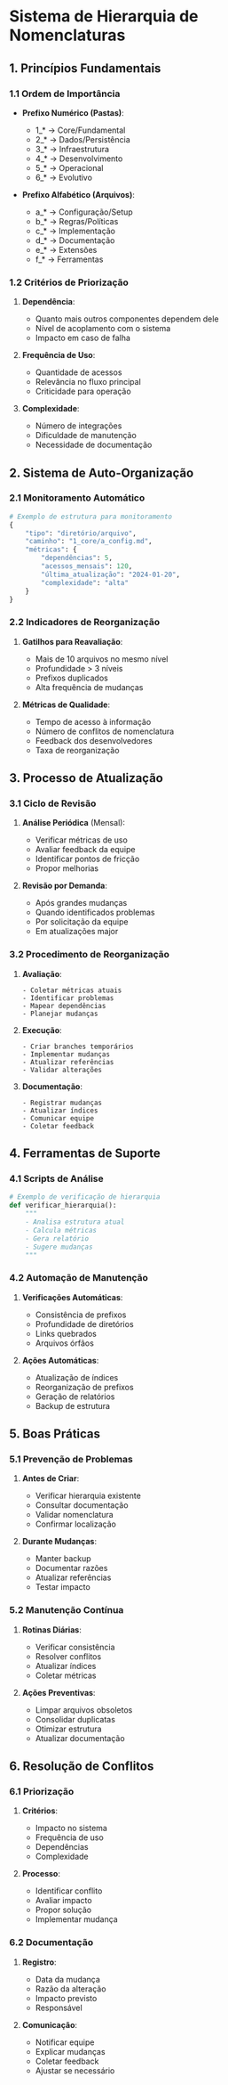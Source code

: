 # Sistema de Hierarquia de Nomenclaturas

## 1. Princípios Fundamentais

### 1.1 Ordem de Importância

- **Prefixo Numérico (Pastas)**:

  - 1\_\* → Core/Fundamental
  - 2\_\* → Dados/Persistência
  - 3\_\* → Infraestrutura
  - 4\_\* → Desenvolvimento
  - 5\_\* → Operacional
  - 6\_\* → Evolutivo

- **Prefixo Alfabético (Arquivos)**:
  - a\_\* → Configuração/Setup
  - b\_\* → Regras/Políticas
  - c\_\* → Implementação
  - d\_\* → Documentação
  - e\_\* → Extensões
  - f\_\* → Ferramentas

### 1.2 Critérios de Priorização

1. **Dependência**:

   - Quanto mais outros componentes dependem dele
   - Nível de acoplamento com o sistema
   - Impacto em caso de falha

2. **Frequência de Uso**:

   - Quantidade de acessos
   - Relevância no fluxo principal
   - Criticidade para operação

3. **Complexidade**:
   - Número de integrações
   - Dificuldade de manutenção
   - Necessidade de documentação

## 2. Sistema de Auto-Organização

### 2.1 Monitoramento Automático

```python
# Exemplo de estrutura para monitoramento
{
    "tipo": "diretório/arquivo",
    "caminho": "1_core/a_config.md",
    "métricas": {
        "dependências": 5,
        "acessos_mensais": 120,
        "última_atualização": "2024-01-20",
        "complexidade": "alta"
    }
}
```

### 2.2 Indicadores de Reorganização

1. **Gatilhos para Reavaliação**:

   - Mais de 10 arquivos no mesmo nível
   - Profundidade > 3 níveis
   - Prefixos duplicados
   - Alta frequência de mudanças

2. **Métricas de Qualidade**:
   - Tempo de acesso à informação
   - Número de conflitos de nomenclatura
   - Feedback dos desenvolvedores
   - Taxa de reorganização

## 3. Processo de Atualização

### 3.1 Ciclo de Revisão

1. **Análise Periódica** (Mensal):

   - Verificar métricas de uso
   - Avaliar feedback da equipe
   - Identificar pontos de fricção
   - Propor melhorias

2. **Revisão por Demanda**:
   - Após grandes mudanças
   - Quando identificados problemas
   - Por solicitação da equipe
   - Em atualizações major

### 3.2 Procedimento de Reorganização

1. **Avaliação**:

   ```text
   - Coletar métricas atuais
   - Identificar problemas
   - Mapear dependências
   - Planejar mudanças
   ```

2. **Execução**:

   ```text
   - Criar branches temporários
   - Implementar mudanças
   - Atualizar referências
   - Validar alterações
   ```

3. **Documentação**:
   ```text
   - Registrar mudanças
   - Atualizar índices
   - Comunicar equipe
   - Coletar feedback
   ```

## 4. Ferramentas de Suporte

### 4.1 Scripts de Análise

```python
# Exemplo de verificação de hierarquia
def verificar_hierarquia():
    """
    - Analisa estrutura atual
    - Calcula métricas
    - Gera relatório
    - Sugere mudanças
    """
```

### 4.2 Automação de Manutenção

1. **Verificações Automáticas**:

   - Consistência de prefixos
   - Profundidade de diretórios
   - Links quebrados
   - Arquivos órfãos

2. **Ações Automáticas**:
   - Atualização de índices
   - Reorganização de prefixos
   - Geração de relatórios
   - Backup de estrutura

## 5. Boas Práticas

### 5.1 Prevenção de Problemas

1. **Antes de Criar**:

   - Verificar hierarquia existente
   - Consultar documentação
   - Validar nomenclatura
   - Confirmar localização

2. **Durante Mudanças**:
   - Manter backup
   - Documentar razões
   - Atualizar referências
   - Testar impacto

### 5.2 Manutenção Contínua

1. **Rotinas Diárias**:

   - Verificar consistência
   - Resolver conflitos
   - Atualizar índices
   - Coletar métricas

2. **Ações Preventivas**:
   - Limpar arquivos obsoletos
   - Consolidar duplicatas
   - Otimizar estrutura
   - Atualizar documentação

## 6. Resolução de Conflitos

### 6.1 Priorização

1. **Critérios**:

   - Impacto no sistema
   - Frequência de uso
   - Dependências
   - Complexidade

2. **Processo**:
   - Identificar conflito
   - Avaliar impacto
   - Propor solução
   - Implementar mudança

### 6.2 Documentação

1. **Registro**:

   - Data da mudança
   - Razão da alteração
   - Impacto previsto
   - Responsável

2. **Comunicação**:
   - Notificar equipe
   - Explicar mudanças
   - Coletar feedback
   - Ajustar se necessário
